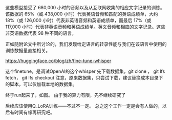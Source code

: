 这些模型接受了 680,000 小时的音频以及从互联网收集的相应文字记录的训练。该数据的 65%（或 438,000 小时）代表英语音频和匹配的英语成绩单，大约 18%（或 126,000 小时）代表非英语音频和英语成绩单，而最后 17%（或 117,000 小时）代表非英语音频和英语成绩单。英文音频和相应的文字记录。这些非英语数据代表 98 种不同的语言。

正如随附论文中所讨论的，我们发现给定语言的转录性能与我们在该语言中使用的训练数据量直接相关。

https://huggingface.co/blog/zh/fine-tune-whisper


这个finetune，是调试OpenAI的这个whisper
先下载数据集，git clone ， git lfs fetch， git lfs checkout
注意，原来数据集，只尝试下载，建议替换成本目录下的脚本，可以仅加载本地的数据集。


终于run起来了，如图。
由于我的算力有限，先不继续研究了

后续应该使用Q_LoRA训练——不过不一定。
总之这个工作一定是会有人做的，以后有时间有缘再研究吧。